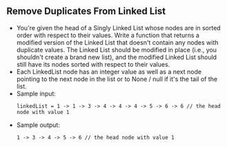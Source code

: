 ## Remove Duplicates From Linked List

- You're given the head of a Singly Linked List whose nodes are in sorted order with respect to their values. Write a function that returns a modified version of the Linked List that doesn't contain any nodes with duplicate values. The Linked List should be modified in place (i.e., you shouldn't create a brand new list), and the modified Linked List should still have its nodes sorted with respect to their values.
- Each LinkedList node has an integer value as well as a next node pointing to the next node in the list or to None / null if it's the tail of the list.
- Sample input:
    ~~~
    linkedList = 1 -> 1 -> 3 -> 4 -> 4 -> 4 -> 5 -> 6 -> 6 // the head node with value 1
    ~~~
- Sample output:
    ~~~
    1 -> 3 -> 4 -> 5 -> 6 // the head node with value 1
    ~~~